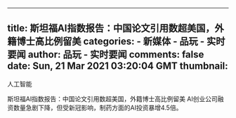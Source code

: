 
---
title: 斯坦福AI指数报告：中国论文引用数超美国，外籍博士高比例留美
categories: 
    - 新媒体
    - 品玩 - 实时要闻
author: 品玩 - 实时要闻
comments: false
date: Sun, 21 Mar 2021 03:20:04 GMT
thumbnail: 
---

<div>   
人工智能


斯坦福AI指数报告：中国论文引用数超美国，外籍博士高比例留美
AI创业公司融资数量急剧下降，但受新冠影响，制药方面的AI投资暴增4.5倍。
  
</div>
            